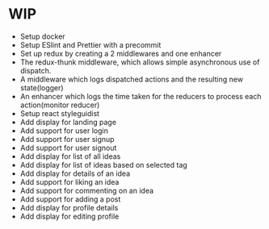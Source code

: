 # WIP

- Setup docker
- Setup ESlint and Prettier with a precommit
- Set up redux by creating a 2 middlewares and one enhancer
- The redux-thunk middleware, which allows simple asynchronous use of dispatch.
- A middleware which logs dispatched actions and the resulting new state(logger)
- An enhancer which logs the time taken for the reducers to process each action(monitor reducer)
- Setup react styleguidist
- Add display for landing page
- Add support for user login
- Add support for user signup
- Add support for user signout
- Add display for list of all ideas
- Add display for list of ideas based on selected tag
- Add display for details of an idea
- Add support for liking an idea
- Add support for commenting on an idea
- Add support for adding a post
- Add display for profile details
- Add display for editing profile 
